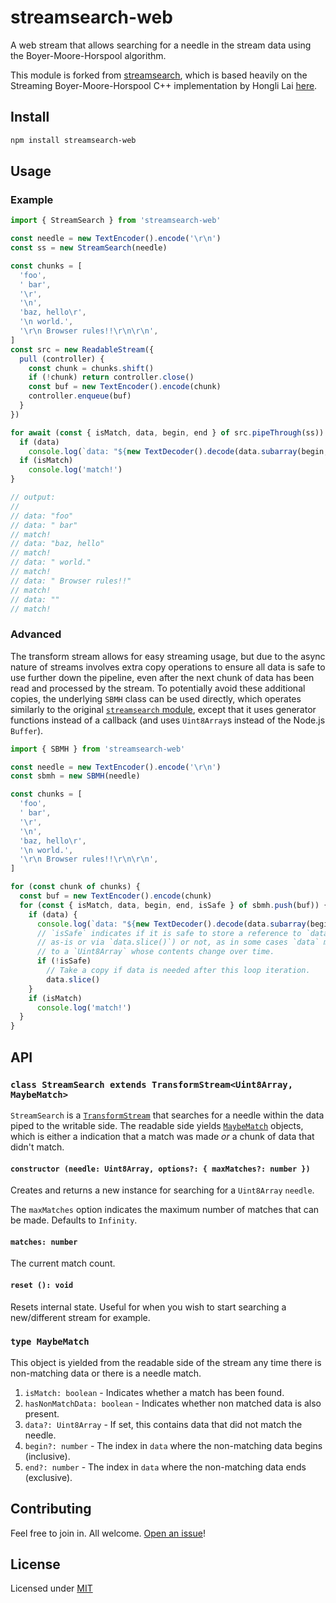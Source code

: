 # streamsearch-web

A web stream that allows searching for a needle in the stream data using the Boyer-Moore-Horspool algorithm.

This module is forked from [streamsearch](https://github.com/mscdex/streamsearch), which is based heavily on the Streaming Boyer-Moore-Horspool C++ implementation by Hongli Lai [here](https://github.com/FooBarWidget/boyer-moore-horspool).

## Install

```sh
npm install streamsearch-web
```

## Usage

### Example

```js
import { StreamSearch } from 'streamsearch-web'

const needle = new TextEncoder().encode('\r\n')
const ss = new StreamSearch(needle)

const chunks = [
  'foo',
  ' bar',
  '\r',
  '\n',
  'baz, hello\r',
  '\n world.',
  '\r\n Browser rules!!\r\n\r\n',
]
const src = new ReadableStream({
  pull (controller) {
    const chunk = chunks.shift()
    if (!chunk) return controller.close()
    const buf = new TextEncoder().encode(chunk)
    controller.enqueue(buf)
  }
})

for await (const { isMatch, data, begin, end } of src.pipeThrough(ss)) {
  if (data)
    console.log(`data: "${new TextDecoder().decode(data.subarray(begin, end))}"`)
  if (isMatch)
    console.log('match!')
}

// output:
//
// data: "foo"
// data: " bar"
// match!
// data: "baz, hello"
// match!
// data: " world."
// match!
// data: " Browser rules!!"
// match!
// data: ""
// match!
```

### Advanced

The transform stream allows for easy streaming usage, but due to the async nature of streams involves extra copy operations to ensure all data is safe to use further down the pipeline, even after the next chunk of data has been read and processed by the stream. To potentially avoid these additional copies, the underlying `SBMH` class can be used directly, which operates similarly to the original [`streamsearch` module](https://github.com/mscdex/streamsearch), except that it uses generator functions instead of a callback (and uses `Uint8Array`s instead of the Node.js `Buffer`).

```js
import { SBMH } from 'streamsearch-web'

const needle = new TextEncoder().encode('\r\n')
const sbmh = new SBMH(needle)

const chunks = [
  'foo',
  ' bar',
  '\r',
  '\n',
  'baz, hello\r',
  '\n world.',
  '\r\n Browser rules!!\r\n\r\n',
]

for (const chunk of chunks) {
  const buf = new TextEncoder().encode(chunk)
  for (const { isMatch, data, begin, end, isSafe } of sbmh.push(buf)) {
    if (data) {
      console.log(`data: "${new TextDecoder().decode(data.subarray(begin, end))}"`)
      // `isSafe` indicates if it is safe to store a reference to `data` (e.g.
      // as-is or via `data.slice()`) or not, as in some cases `data` may point
      // to a `Uint8Array` whose contents change over time.
      if (!isSafe)
        // Take a copy if data is needed after this loop iteration.
        data.slice()
    }
    if (isMatch)
      console.log('match!')
  }
}
```

## API

### `class StreamSearch extends TransformStream<Uint8Array, MaybeMatch>`

`StreamSearch` is a [`TransformStream`](https://developer.mozilla.org/en-US/docs/Web/API/TransformStream) that searches for a needle within the data piped to the writable side. The readable side yields [`MaybeMatch`](#type-maybematch) objects, which is either a indication that a match was made _or_ a chunk of data that didn't match.

#### `constructor (needle: Uint8Array, options?: { maxMatches?: number })`

Creates and returns a new instance for searching for a `Uint8Array` `needle`.

The `maxMatches` option indicates the maximum number of matches that can be made. Defaults to `Infinity`.

#### `matches: number`

The current match count.

#### `reset (): void`

Resets internal state. Useful for when you wish to start searching a new/different stream for example.

### `type MaybeMatch`

This object is yielded from the readable side of the stream any time there is non-matching data or there is a needle match.

1. `isMatch: boolean` - Indicates whether a match has been found.
2. `hasNonMatchData: boolean` - Indicates whether non matched data is also present.
3. `data?: Uint8Array` - If set, this contains data that did not match the needle.
4. `begin?: number` - The index in `data` where the non-matching data begins (inclusive).
5. `end?: number` - The index in `data` where the non-matching data ends (exclusive).

## Contributing

Feel free to join in. All welcome. [Open an issue](https://github.com/alanshaw/streamsearch-web/issues)!

## License

Licensed under [MIT](https://github.com/alanshaw/streamsearch-web/blob/master/LICENSE)
